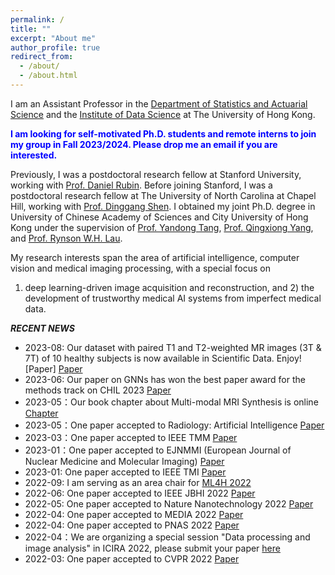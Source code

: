 ```yaml
---
permalink: /
title: ""
excerpt: "About me"
author_profile: true
redirect_from: 
  - /about/
  - /about.html
---
```

I am an Assistant Professor in the [Department of Statistics and Actuarial Science](https://saasweb.hku.hk/staff/liangqqu/) and the [Institute of Data Science](https://datascience.hku.hk/people/liangqiong-qu/) at The University of Hong Kong. 
  
 <span style="color:blue;font-weight:bold;"> I am looking for self-motivated Ph.D. students and remote interns to join my group in Fall 2023/2024. Please drop me an email if you are interested. </span>

Previously, I was a postdoctoral research fellow at Stanford University, working with [Prof. Daniel Rubin](https://rubinlab.stanford.edu/). Before joining
Stanford, I was a postdoctoral research fellow at The University of North Carolina at Chapel Hill, working with [Prof.
Dinggang Shen](http://idea.bme.shanghaitech.edu.cn). I obtained my joint Ph.D. degree in University of Chinese Academy of Sciences and City University of Hong
Kong under the supervision of [Prof. Yandong Tang](http://vision.sia.cn/our%20team/YandongTang-homepage/vision-YandongTang%28English%29.html), [Prof. Qingxiong Yang](https://scholar.google.com/citations?user=4WirkacAAAAJ&hl=zh-CN), and [Prof. Rynson W.H. Lau](https://www.cs.cityu.edu.hk/~rynson/). 

My research interests span the area of artificial intelligence, computer vision and medical imaging processing, with a special focus on
1) deep learning-driven image acquisition and reconstruction, and 2) the development of trustworthy medical AI systems
from imperfect medical data.

***RECENT NEWS***
* 2023-08: Our dataset with paired T1 and T2-weighted MR images (3T & 7T) of 10 healthy subjects is now available in Scientific Data. Enjoy! [Paper] [Paper](https://www.nature.com/articles/s41597-023-02400-y)
* 2023-06: Our paper on GNNs has won the best paper award for the methods track on CHIL 2023 [Paper](https://proceedings.mlr.press/v209/tang23a.html)
* 2023-05：Our book chapter about Multi-modal MRI Synthesis is online [Chapter](https://www.taylorfrancis.com/chapters/edit/10.1201/9781003243458-14/multimodality-mri-synthesis-liangqiong-qu-yongqin-zhang-zhiming-cheng-shuang-zeng-xiaodan-zhang-yuyin-zhou)
* 2023-05：One paper accepted to Radiology: Artificial Intelligence [Paper](https://pubs.rsna.org/doi/abs/10.1148/ryai.220246)
* 2023-03：One paper accepted to IEEE TMM [Paper](https://ieeexplore.ieee.org/document/10058544)
* 2023-01：One paper accepted to EJNMMI (European Journal of Nuclear Medicine and Molecular Imaging) [Paper](https://link.springer.com/article/10.1007/s00259-022-06097-w)
* 2023-01: One paper accepted to IEEE TMI [Paper](https://ieeexplore-ieee-org.eproxy.lib.hku.hk/stamp/stamp.jsp?tp=&arnumber=10004993)
* 2022-09: I am serving as an area chair for [ML4H 2022](https://ml4health.github.io/2022/)
* 2022-06: One paper accepted to IEEE JBHI 2022 [Paper](https://ieeexplore.ieee.org/abstract/document/9806163)
* 2022-05: One paper accepted to Nature Nanotechnology 2022 [Paper](https://www.nature.com/articles/s41565-022-01130-3)
* 2022-04: One paper accepted to MEDIA 2022 [Paper](https://arxiv.org/pdf/2106.13208.pdf)
* 2022-04: One paper accepted to PNAS 2022 [Paper](https://www.pnas.org/doi/abs/10.1073/pnas.2123111119)
* 2022-04：We are organizing a special session "Data processing and image analysis" in ICIRA 2022, please submit your paper [here](https://icira2022.org/paper-submission-2/)
* 2022-03: One paper accepted to CVPR 2022 [Paper](https://arxiv.org/pdf/2106.06047.pdf)


